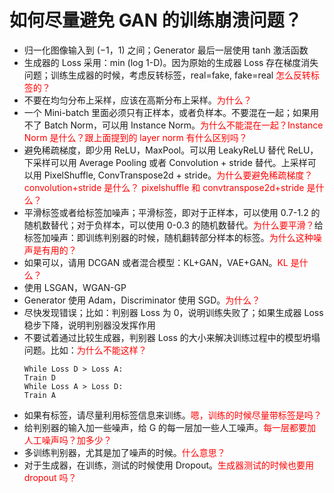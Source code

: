 


# 如何尽量避免 GAN 的训练崩溃问题？



- 归一化图像输入到 $(-1，1)$ 之间；Generator 最后一层使用 tanh 激活函数
- 生成器的 Loss 采用：min (log 1-D)。因为原始的生成器 Loss 存在梯度消失问题；训练生成器的时候，考虑反转标签，real=fake, fake=real <span style="color:red;">怎么反转标签的？</span>
- 不要在均匀分布上采样，应该在高斯分布上采样。<span style="color:red;">为什么？</span>
- 一个 Mini-batch 里面必须只有正样本，或者负样本。不要混在一起；如果用不了 Batch Norm，可以用 Instance Norm。<span style="color:red;">为什么不能混在一起？Instance Norm 是什么？跟上面提到的 layer norm 有什么区别吗？</span>
- 避免稀疏梯度，即少用 ReLU，MaxPool。可以用 LeakyReLU 替代 ReLU，下采样可以用 Average Pooling 或者 Convolution + stride 替代。上采样可以用 PixelShuffle, ConvTranspose2d + stride。<span style="color:red;">为什么要避免稀疏梯度？convolution+stride 是什么？ pixelshuffle 和 convtranspose2d+stride 是什么？</span>
- 平滑标签或者给标签加噪声；平滑标签，即对于正样本，可以使用 0.7-1.2 的随机数替代；对于负样本，可以使用 0-0.3 的随机数替代。<span style="color:red;">为什么要平滑？</span>给标签加噪声：即训练判别器的时候，随机翻转部分样本的标签。<span style="color:red;">为什么这种噪声是有用的？</span>
- 如果可以，请用 DCGAN 或者混合模型：KL+GAN，VAE+GAN。<span style="color:red;">KL 是什么？</span>
- 使用 LSGAN，WGAN-GP
- Generator 使用 Adam，Discriminator 使用 SGD。<span style="color:red;">为什么？</span>
- 尽快发现错误；比如：判别器 Loss 为 0，说明训练失败了；如果生成器 Loss 稳步下降，说明判别器没发挥作用
- 不要试着通过比较生成器，判别器 Loss 的大小来解决训练过程中的模型坍塌问题。比如：<span style="color:red;">为什么不能这样？</span>
  ```
  While Loss D > Loss A:
  Train D
  While Loss A > Loss D:
  Train A
  ```
- 如果有标签，请尽量利用标签信息来训练。<span style="color:red;">嗯，训练的时候尽量带标签是吗？</span>
- 给判别器的输入加一些噪声，给 G 的每一层加一些人工噪声。<span style="color:red;">每一层都要加人工噪声吗？加多少？</span>
- 多训练判别器，尤其是加了噪声的时候。<span style="color:red;">什么意思？</span>
- 对于生成器，在训练，测试的时候使用 Dropout。<span style="color:red;">生成器测试的时候也要用 dropout 吗？</span>
